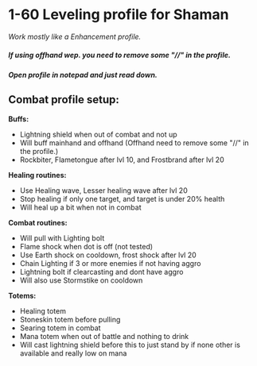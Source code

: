 # 1-60 Leveling profile for Shaman
_Work mostly like a Enhancement profile._

##### If using offhand wep. you need to remove some "//" in the profile.  
##### Open profile in notepad and just read down.

## **Combat profile setup:**

**Buffs:**
- Lightning shield when out of combat and not up
- Will buff mainhand and offhand (Offhand need to remove some "//" in the profile.)
- Rockbiter, Flametongue after lvl 10, and Frostbrand after lvl 20

**Healing routines:**
- Use Healing wave, Lesser healing wave after lvl 20
- Stop healing if only one target, and target is under 20% health
- Will heal up a bit when not in combat

**Combat routines:**
- Will pull with Lighting bolt
- Flame shock when dot is off (not tested)
- Use Earth shock on cooldown, frost shock after lvl 20
- Chain Lighting if 3 or more enemies if not having aggro
- Lightning bolt if clearcasting and dont have aggro
- Will also use Stormstike on cooldown

**Totems:**
- Healing totem
- Stoneskin totem before pulling
- Searing totem in combat
- Mana totem when out of battle and nothing to drink
- Will cast lightning shield before this to just stand by if none other is available and really low on mana
